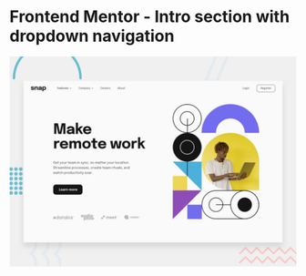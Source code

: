 # Frontend Mentor - Intro section with dropdown navigation

![Design preview for the Intro section with dropdown navigation coding challenge](./design/desktop-preview.jpg)

